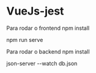 # VueJs-jest
Para rodar o frontend
npm install


npm run serve

Para rodar o backend 
npm install 


json-server --watch db.json
